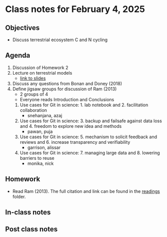 # Class notes for February 4, 2025

## Objectives
- Discuss terrestrial ecosystem C and N cycling

## Agenda
1. Discussion of Homework 2
2. Lecture on terrestrial models
	- [link to slides](../lecture_slides/tem_slides_2025.02.04.pdf)
3. Discuss any questions from Bonan and Doney (2018)
4. Define jigsaw groups for discussion of Ram (2013)
	- 2 groups of 4
	- Everyone reads Introduction and Conclusions
	1. Use cases for Git in science: 1. lab notebook and 2. facilitation collaboration
		- snehanjana, azaj
	2. Use cases for Git in science: 3. backup and failsafe against data loss and 4. freedom to explore new idea and methods
		- pawan, puja
	3. Use cases for Git in science: 5. mechanism to solicit feedback and reviews and 6. increase transparency and verifiability
		- garrison, alissar
	4. Use cases for Git in science: 7. managing large data and 8. lowering barriers to reuse
		- monika, nick

## Homework
- Read Ram (2013). The full citation and link can be found in the 
[readings](../readings) folder.

## In-class notes

## Post class notes
